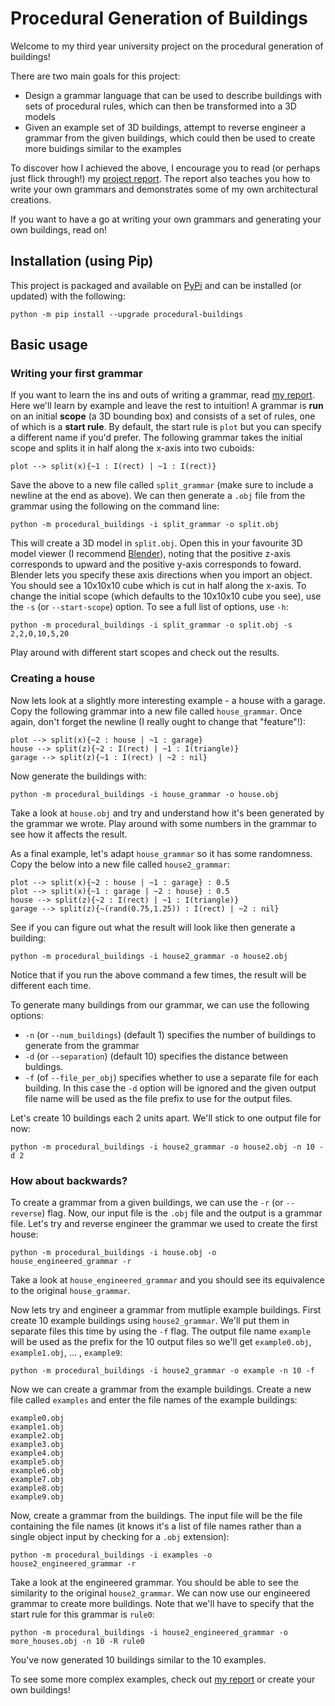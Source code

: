 # Procedural Generation of Buildings

Welcome to my third year university project on the procedural generation of buildings!

There are two main goals for this project:
* Design a grammar language that can be used to describe buildings with sets of procedural rules, which can then be transformed into a 3D models
* Given an example set of 3D buildings, attempt to reverse engineer a grammar from the given buildings, which could then be used to create more buidings similar to the examples

To discover how I achieved the above, I encourage you to read (or perhaps just flick through!) my [project report](https://github.com/JUST0M/procedural-buildings/blob/master/doc/project_report.pdf). The report also teaches you how to write your own grammars and demonstrates some of my own architectural creations.

If you want to have a go at writing your own grammars and generating your own buildings, read on!

## Installation (using Pip)

This project is packaged and available on [PyPi](https://pypi.org/project/procedural-buildings) and can be installed (or updated) with the following:

```
python -m pip install --upgrade procedural-buildings
```

## Basic usage

### Writing your first grammar

If you want to learn the ins and outs of writing a grammar, read [my report](https://github.com/JUST0M/procedural-buildings/blob/master/doc/project_report.pdf). Here we'll learn by example and leave the rest to intuition!
A grammar is **run** on an initial **scope** (a 3D bounding box) and consists of a set of rules, one of which is a **start rule**. By default, the start rule is `plot` but you can specify a different name if you'd prefer. The following grammar takes the initial scope and splits it in half along the x-axis into two cuboids:

```
plot --> split(x){~1 : I(rect) | ~1 : I(rect)}

```

Save the above to a new file called `split_grammar` (make sure to include a newline at the end as above). We can then generate a `.obj` file from the grammar using the following on the command line:

```
python -m procedural_buildings -i split_grammar -o split.obj
```

This will create a 3D model in `split.obj`. Open this in your favourite 3D model viewer (I recommend [Blender](https://www.blender.org/)), noting that the positive z-axis corresponds to upward and the positive y-axis corresponds to foward. Blender lets you specify these axis directions when you import an object. You should see a 10x10x10 cube which is cut in half along the x-axis. To change the initial scope (which defaults to the 10x10x10 cube you see), use the `-s` (or `--start-scope`) option. To see a full list of options, use `-h`:

```
python -m procedural_buildings -i split_grammar -o split.obj -s 2,2,0,10,5,20
```

Play around with different start scopes and check out the results.

### Creating a house
Now lets look at a slightly more interesting example - a house with a garage. Copy the following grammar into a new file called `house_grammar`. Once again, don't forget the newline (I really ought to change that "feature"!):

```
plot --> split(x){~2 : house | ~1 : garage}
house --> split(z){~2 : I(rect) | ~1 : I(triangle)}
garage --> split(z){~1 : I(rect) | ~2 : nil}

```

Now generate the buildings with:
```
python -m procedural_buildings -i house_grammar -o house.obj
```

Take a look at `house.obj` and try and understand how it's been generated by the grammar we wrote. Play around with some numbers in the grammar to see how it affects the result.

As a final example, let's adapt `house_grammar` so it has some randomness. Copy the below into a new file called `house2_grammar`:

```
plot --> split(x){~2 : house | ~1 : garage} : 0.5
plot --> split(x){~1 : garage | ~2 : house} : 0.5
house --> split(z){~2 : I(rect) | ~1 : I(triangle)}
garage --> split(z){~(rand(0.75,1.25)) : I(rect) | ~2 : nil}

```

See if you can figure out what the result will look like then generate a building:
```
python -m procedural_buildings -i house2_grammar -o house2.obj
```

Notice that if you run the above command a few times, the result will be different each time.

To generate many buildings from our grammar, we can use the following options:
* `-n` (or `--num_buildings`) (default 1) specifies the number of buildings to generate from the grammar
* `-d` (or `--separation`) (default 10) specifies the distance between buldings.
* `-f` (of `--file_per_obj`) specifies whether to use a separate file for each building. In this case the `-d` option will be ignored and the given output file name will be used as the file prefix to use for the output files.

Let's create 10 buildings each 2 units apart. We'll stick to one output file for now:
```
python -m procedural_buildings -i house2_grammar -o house2.obj -n 10 -d 2
```

### How about backwards?

To create a grammar from a given buildings, we can use the `-r` (or `--reverse`) flag. Now, our input file is the `.obj` file and the output is a grammar file. Let's try and reverse engineer the grammar we used to create the first house:

```
python -m procedural_buildings -i house.obj -o house_engineered_grammar -r
```

Take a look at `house_engineered_grammar` and you should see its equivalence to the original `house_grammar`.

Now lets try and engineer a grammar from mutliple example buildings. First create 10 example buildings using `house2_grammar`. We'll put them in separate files this time by using the `-f` flag. The output file name `example` will be used as the prefix for the 10 output files so we'll get `example0.obj`, `example1.obj`, ... , `example9`:

```
python -m procedural_buildings -i house2_grammar -o example -n 10 -f
```

Now we can create a grammar from the example buildings. Create a new file called `examples` and enter the file names of the example buildings:
```
example0.obj
example1.obj
example2.obj
example3.obj
example4.obj
example5.obj
example6.obj
example7.obj
example8.obj
example9.obj
```

Now, create a grammar from the buildings. The input file will be the file containing the file names (it knows it's a list of file names rather than a single object input by checking for a `.obj` extension):
```
python -m procedural_buildings -i examples -o house2_engineered_grammar -r
```

Take a look at the engineered grammar. You should be able to see the similarity to the original `house2_grammar`.
We can now use our engineered grammar to create more buildings. Note that we'll have to specify that the start rule for this grammar is `rule0`:

```
python -m procedural_buildings -i house2_engineered_grammar -o more_houses.obj -n 10 -R rule0
```

You've now generated 10 buildings similar to the 10 examples.

To see some more complex examples, check out [my report](https://github.com/JUST0M/procedural-buildings/blob/master/doc/project_report.pdf) or create your own buildings!
